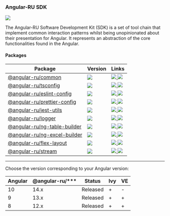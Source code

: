 ### Angular-RU SDK

[![](https://github.com/angular-ru/angular-ru-sdk/workflows/Angular-RU%20SDK%20CI/badge.svg)](https://github.com/Angular-RU/angular-ru-sdk/actions?query=workflow%3A%22Angular-RU+SDK+CI%22)

The Angular-RU Software Development Kit (SDK) is a set of tool chain that implement common interaction patterns whilst
being unopinionated about their presentation for Angular. It represents an abstraction of the core functionalities found
in the Angular.

#### Packages

<table>
<thead>
  <tr>
    <th><b>Package</b></th>
    <th><b>Version</b></th>
    <th><b>Links</b></th>
  </tr>
</thead>
<tbody>
<tr>
    <td>
        <a href="https://npmjs.com/package/@angular-ru/common">
            @angular-ru/common
        </a>
    </td>
    <td>
        <img src="https://img.shields.io/npm/v/%40angular-ru%2Fcommon/latest.svg">
    </td>
    <td>
        <a href="https://npmjs.com/package/@angular-ru/common">
            <img src="https://img.shields.io/npm/dw/@angular-ru/common">
        </a>
        <a href="packages/common/README.md">
            <img src="https://img.shields.io/badge/README--green.svg">
        </a>
    </td>
  </tr>
  <tr>
    <td>
        <a href="https://npmjs.com/package/@angular-ru/tsconfig">
            @angular-ru/tsconfig
        </a>
    </td>
    <td>
        <img src="https://img.shields.io/npm/v/%40angular-ru%2Ftsconfig/latest.svg">
    </td>
    <td>
        <a href="https://npmjs.com/package/@angular-ru/tsconfig">
            <img src="https://img.shields.io/npm/dw/@angular-ru/tsconfig">
        </a>
        <a href="packages/tsconfig/README.md">
            <img src="https://img.shields.io/badge/README--green.svg">
        </a>
    </td>
  </tr>
  <tr>
    <td>
        <a href="https://npmjs.com/package/@angular-ru/eslint-config">
            @angular-ru/eslint-config
        </a>
    </td>
    <td>
        <img src="https://img.shields.io/npm/v/%40angular-ru%2Feslint-config/latest.svg">
    </td>
    <td>
        <a href="https://npmjs.com/package/@angular-ru/eslint-config">
            <img src="https://img.shields.io/npm/dw/@angular-ru/jest-utils">
        </a>
        <a href="packages/eslint-config/README.md">
            <img src="https://img.shields.io/badge/README--green.svg">
        </a>
    </td>
  </tr>
  <tr>
    <td>
        <a href="https://npmjs.com/package/@angular-ru/prettier-config">
            @angular-ru/prettier-config
        </a>
    </td>
    <td>
        <img src="https://img.shields.io/npm/v/%40angular-ru%2Fprettier-config/latest.svg">
    </td>
    <td>
        <a href="https://npmjs.com/package/@angular-ru/prettier-config">
            <img src="https://img.shields.io/npm/dw/@angular-ru/prettier-config">
        </a>
        <a href="packages/prettier-config/README.md">
            <img src="https://img.shields.io/badge/README--green.svg">
        </a>
    </td>
  </tr>
  <tr>
    <td>
        <a href="https://npmjs.com/package/@angular-ru/jest-utils">
            @angular-ru/jest-utils
        </a>
    </td>
    <td>
        <img src="https://img.shields.io/npm/v/%40angular-ru%2Fjest-utils/latest.svg">
    </td>
    <td>
        <a href="https://npmjs.com/package/@angular-ru/jest-utils">
            <img src="https://img.shields.io/npm/dw/@angular-ru/jest-utils">
        </a>
        <a href="packages/jest-utils/README.md">
            <img src="https://img.shields.io/badge/README--green.svg">
        </a>
    </td>
  </tr>
  <tr>
      <td>
          <a href="https://npmjs.com/package/@angular-ru/logger">
              @angular-ru/logger
          </a>
      </td>
      <td>
          <img src="https://img.shields.io/npm/v/%40angular-ru%2Flogger/latest.svg">
      </td>
      <td>
          <a href="https://npmjs.com/package/@angular-ru/logger">
              <img src="https://img.shields.io/npm/dw/@angular-ru/logger">
          </a>
          <a href="packages/logger/README.md">
              <img src="https://img.shields.io/badge/README--green.svg">
          </a>
      </td>
    </tr>
    <tr>
      <td>
          <a href="https://npmjs.com/package/@angular-ru/ng-table-builder">
              @angular-ru/ng-table-builder
          </a>
      </td>
      <td>
          <img src="https://img.shields.io/npm/v/%40angular-ru%2Fng-table-builder/latest.svg">
      </td>
      <td>
          <a href="https://npmjs.com/package/@angular-ru/ng-table-builder">
              <img src="https://img.shields.io/npm/dw/@angular-ru/ng-table-builder">
          </a>
          <a href="packages/ng-table-builder/README.md">
              <img src="https://img.shields.io/badge/README--green.svg">
          </a>
      </td>
    </tr>
    <tr>
      <td>
          <a href="https://npmjs.com/package/@angular-ru/ng-excel-builder">
              @angular-ru/ng-excel-builder
          </a>
      </td>
      <td>
          <img src="https://img.shields.io/npm/v/%40angular-ru%2Fng-excel-builder/latest.svg">
      </td>
      <td>
          <a href="https://npmjs.com/package/@angular-ru/ng-excel-builder">
              <img src="https://img.shields.io/npm/dw/@angular-ru/ng-excel-builder">
          </a>
          <a href="packages/ng-excel-builder/README.md">
              <img src="https://img.shields.io/badge/README--green.svg">
          </a>
      </td>
    </tr>
    <tr>
      <td>
          <a href="https://npmjs.com/package/@angular-ru/flex-layout">
              @angular-ru/flex-layout
          </a>
      </td>
      <td>
          <img src="https://img.shields.io/npm/v/%40angular-ru%2Fflex-layout/latest.svg">
      </td>
      <td>
          <a href="https://npmjs.com/package/@angular-ru/flex-layout">
              <img src="https://img.shields.io/npm/dw/@angular-ru/flex-layout">
          </a>
          <a href="packages/flex-layout/README.md">
              <img src="https://img.shields.io/badge/README--green.svg">
          </a>
      </td>
    </tr>
    <tr>
      <td>
          <a href="https://npmjs.com/package/@angular-ru/stream">
              @angular-ru/stream
          </a>
      </td>
      <td>
          <img src="https://img.shields.io/npm/v/%40angular-ru%2Fstream/latest.svg">
      </td>
      <td>
          <a href="https://npmjs.com/package/@angular-ru/stream">
              <img src="https://img.shields.io/npm/dw/@angular-ru/stream">
          </a>
          <a href="packages/stream/README.md">
              <img src="https://img.shields.io/badge/README--green.svg">
          </a>
      </td>
    </tr>
</tbody>
</table>

---

Choose the version corresponding to your Angular version:

| Angular | @angular-ru/\*\*\* | Status   | Ivy | VE  |
| ------- | ------------------ | -------- | --- | --- |
| 10      | 14.x               | Released | +   | -   |
| 9       | 13.x               | Released | +   | +   |
| 8       | 12.x               | Released | +   | +   |
